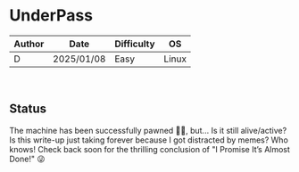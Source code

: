 # UnderPass

| Author | Date       | Difficulty | OS    |
| ------ | ---------- | ---------- | ----- |
|   D    | 2025/01/08 | Easy       | Linux |

<br>

## Status

The machine has been successfully pawned 🏴‍☠️, but...
Is it still alive/active? Is this write-up just taking forever because I got distracted by memes? Who knows! Check back soon for the thrilling conclusion of "I Promise It’s Almost Done!" 😜
